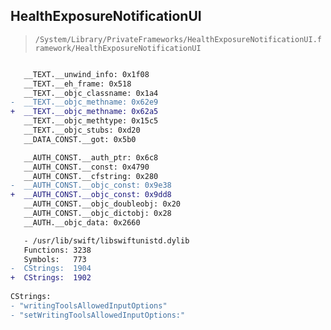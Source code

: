 ## HealthExposureNotificationUI

> `/System/Library/PrivateFrameworks/HealthExposureNotificationUI.framework/HealthExposureNotificationUI`

```diff

   __TEXT.__unwind_info: 0x1f08
   __TEXT.__eh_frame: 0x518
   __TEXT.__objc_classname: 0x1a4
-  __TEXT.__objc_methname: 0x62e9
+  __TEXT.__objc_methname: 0x62a5
   __TEXT.__objc_methtype: 0x15c5
   __TEXT.__objc_stubs: 0xd20
   __DATA_CONST.__got: 0x5b0

   __AUTH_CONST.__auth_ptr: 0x6c8
   __AUTH_CONST.__const: 0x4790
   __AUTH_CONST.__cfstring: 0x280
-  __AUTH_CONST.__objc_const: 0x9e38
+  __AUTH_CONST.__objc_const: 0x9dd8
   __AUTH_CONST.__objc_doubleobj: 0x20
   __AUTH_CONST.__objc_dictobj: 0x28
   __AUTH.__objc_data: 0x2660

   - /usr/lib/swift/libswiftunistd.dylib
   Functions: 3238
   Symbols:   773
-  CStrings:  1904
+  CStrings:  1902
 
CStrings:
- "writingToolsAllowedInputOptions"
- "setWritingToolsAllowedInputOptions:"

```
